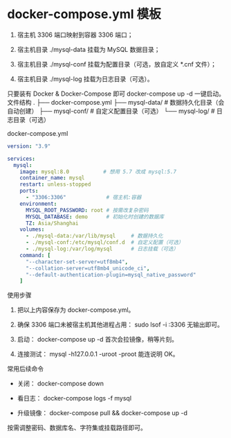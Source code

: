 # docker-compose.yml 模板

1. 宿主机 3306 端口映射到容器 3306 端口；

2. 宿主机目录 ./mysql-data 挂载为 MySQL 数据目录；

3. 宿主机目录 ./mysql-conf 挂载为配置目录（可选，放自定义 *.cnf 文件）；

4. 宿主机目录 ./mysql-log 挂载为日志目录（可选）。

只要装有 Docker & Docker-Compose 即可 docker-compose up -d 一键启动。
文件结构
.
├── docker-compose.yml
├── mysql-data/      # 数据持久化目录（会自动创建）
├── mysql-conf/      # 自定义配置目录（可选）
└── mysql-log/       # 日志目录（可选）

docker-compose.yml

```yaml
version: "3.9"

services:
  mysql:
    image: mysql:8.0           # 想用 5.7 改成 mysql:5.7
    container_name: mysql
    restart: unless-stopped
    ports:
      - "3306:3306"             # 宿主机:容器
    environment:
      MYSQL_ROOT_PASSWORD: root # 按需改复杂密码
      MYSQL_DATABASE: demo      # 初始化时创建的数据库
      TZ: Asia/Shanghai
    volumes:
      - ./mysql-data:/var/lib/mysql     # 数据持久化
      - ./mysql-conf:/etc/mysql/conf.d  # 自定义配置（可选）
      - ./mysql-log:/var/log/mysql      # 日志挂载（可选）
    command: [
      "--character-set-server=utf8mb4",
      "--collation-server=utf8mb4_unicode_ci",
      "--default-authentication-plugin=mysql_native_password"
    ]
```

使用步骤

1. 把以上内容保存为 docker-compose.yml。

2. 确保 3306 端口未被宿主机其他进程占用：
    sudo lsof -i :3306 无输出即可。

3. 启动：
    docker-compose up -d
    首次会拉镜像，稍等片刻。

4. 连接测试：
    mysql -h127.0.0.1 -uroot -proot 能连说明 OK。

常用后续命令

- 关闭： docker-compose down

- 看日志： docker-compose logs -f mysql

- 升级镜像： docker-compose pull && docker-compose up -d

按需调整密码、数据库名、字符集或挂载路径即可。